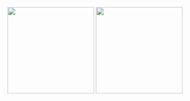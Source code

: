 <div align = "center">

  <img src = "https://github-readme-stats.vercel.app/api/top-langs?username=noey-uyg&hide_border=true&layout=compact&card_width=300&theme=transparent" height="200"/>
  <img src = "https://github-readme-stats.vercel.app/api?username=noey-uyg&custom_title=Stats&rank_icon=github&hide_border=true&layout=compactt&card_width=300&theme=transparent" height="200"/>

</div>
